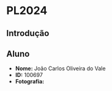 # PL2024

## Introdução

## Aluno

- **Nome:** João Carlos Oliveira do Vale
- **ID:** 100697
- **Fotografia:**
